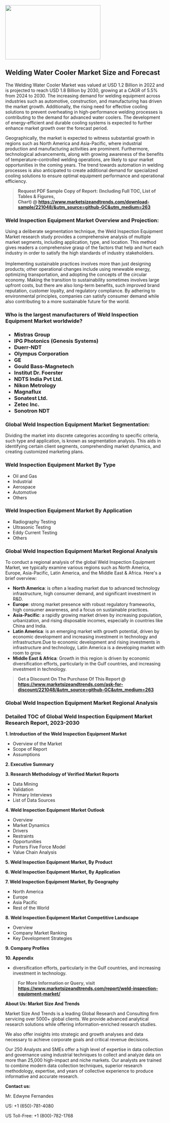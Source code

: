 <p><img class="alignnone size-medium wp-image-20088" src="https://ffe5etoiles.com/wp-content/uploads/2024/12/MST1-300x171.png" alt="" width="300" height="171" /></p><h2>Welding Water Cooler Market Size and Forecast</h2><p>The Welding Water Cooler Market was valued at USD 1.2 Billion in 2022 and is projected to reach USD 1.8 Billion by 2030, growing at a CAGR of 5.5% from 2024 to 2030. The increasing demand for welding equipment across industries such as automotive, construction, and manufacturing has driven the market growth. Additionally, the rising need for effective cooling solutions to prevent overheating in high-performance welding processes is contributing to the demand for advanced water coolers. The development of energy-efficient and durable cooling systems is expected to further enhance market growth over the forecast period.</p><p>Geographically, the market is expected to witness substantial growth in regions such as North America and Asia-Pacific, where industrial production and manufacturing activities are prominent. Furthermore, technological advancements, along with growing awareness of the benefits of temperature-controlled welding operations, are likely to spur market opportunities in the coming years. The trend towards automation in welding processes is also anticipated to create additional demand for specialized cooling solutions to ensure optimal equipment performance and operational efficiency.</p></p><blockquote id="" class=""><strong>Request PDF Sample Copy of Report: (Including Full TOC, List of Tables &amp; Figures, Chart)&nbsp;@&nbsp;<strong><a href="https://www.marketsizeandtrends.com/download-sample/221048/&utm_source=github-GC&utm_medium=263" target="_blank">https://www.marketsizeandtrends.com/download-sample/221048/&utm_source=github-GC&utm_medium=263</a></strong></strong></blockquote><h3 id="" class="">Weld Inspection Equipment Market&nbsp;Overview and Projection:</h3><p id="" class="">Using a deliberate segmentation technique, the Weld Inspection Equipment Market research study provides a comprehensive analysis of multiple market segments, including application, type, and location. This method gives readers a comprehensive grasp of the factors that help and hurt each industry in order to satisfy the high standards of industry stakeholders. <br /> <br />Implementing sustainable practices involves more than just designing products; other operational changes include using renewable energy, optimizing transportation, and adopting the concepts of the circular economy. Making the transition to sustainability sometimes involves large upfront costs, but there are also long-term benefits, such improved brand reputation, customer loyalty, and regulatory compliance. By adhering to environmental principles, companies can satisfy consumer demand while also contributing to a more sustainable future for the world.</p><h3 id="" class="">Who is the largest manufacturers of&nbsp;Weld Inspection Equipment Market worldwide?</h3><h3 class=""><p><ul><li>Mistras Group </li><li> IPG Photonics (Genesis Systems) </li><li> Duerr-NDT </li><li> Olympus Corporation </li><li> GE </li><li> Gould Bass-Magnetech </li><li> Institut Dr. Foerster </li><li> NDTS India Pvt Ltd. </li><li> Nikon Metrology </li><li> Magnaflux </li><li> Sonatest Ltd. </li><li> Zetec Inc. </li><li> Sonotron NDT</li></ul></p></h3><h3 id="" class="">Global&nbsp;Weld Inspection Equipment Market Segmentation:</h3><p id="" class="">Dividing the market into discrete categories according to specific criteria, such type and application, is known as segmentation analysis. This aids in identifying certain client segments, comprehending market dynamics, and creating customized marketing plans.</p><h3 id="" class="">Weld Inspection Equipment Market&nbsp;By Type</h3><p><p><ul><li>Oil and Gas</li><li> Industrial</li><li> Aerospace</li><li> Automotive</li><li> Others</p></li></ul></p></p><h3 id="" class="">Weld Inspection Equipment Market&nbsp;By Application</h3><p class=""><p><ul><li>Radiography Testing</li><li> Ultrasonic Testing</li><li> Eddy Current Testing</li><li> Others</li></ul></p></p><h3 id="" class="">Global Weld Inspection Equipment Market Regional Analysis</h3><p id="" class="">To conduct a regional analysis of the global Weld Inspection Equipment Market, we typically examine various regions such as North America, Europe, Asia-Pacific, Latin America, and the Middle East &amp; Africa. Here's a brief overview:</p><ul><li><strong>North America</strong>: is often a leading market due to advanced technology infrastructure, high consumer demand, and significant investment in R&amp;D.</li><li><strong>Europe</strong>: strong market presence with robust regulatory frameworks, high consumer awareness, and a focus on sustainable practices.</li><li><strong>Asia-Pacific</strong>: a rapidly growing market driven by increasing population, urbanization, and rising disposable incomes, especially in countries like China and India.</li><li><strong>Latin America</strong>: is an emerging market with growth potential, driven by economic development and increasing investment in technology and infrastructure.Due to economic development and rising investments in infrastructure and technology, Latin America is a developing market with room to grow.</li><li><strong>Middle East &amp; Africa</strong>: Growth in this region is driven by economic diversification efforts, particularly in the Gulf countries, and increasing investment in technology.</li></ul><blockquote id="" class=""><strong>Get a Discount On The Purchase Of This Report @ <strong><a href="https://www.marketsizeandtrends.com/ask-for-discount/221048/&utm_source=github-GC&utm_medium=263" target="_blank">https://www.marketsizeandtrends.com/ask-for-discount/221048/&utm_source=github-GC&utm_medium=263</a></strong></strong></blockquote><h3 id="" class="">Global Weld Inspection Equipment Market Regional Analysis</h3><h3 id="" class="">Detailed TOC of Global Weld Inspection Equipment Market Research Report, 2023-2030</h3><p id="" class=""><strong>1. Introduction of the Weld Inspection Equipment Market</strong></p><ul><li>Overview of the Market</li><li>Scope of Report</li><li>Assumptions</li></ul><p id="" class=""><strong>2. Executive Summary</strong></p><p id="" class=""><strong>3. Research Methodology of Verified Market Reports</strong></p><ul><li>Data Mining</li><li>Validation</li><li>Primary Interviews</li><li>List of Data Sources</li></ul><p id="" class=""><strong>4. Weld Inspection Equipment Market Outlook</strong></p><ul><li>Overview</li><li>Market Dynamics</li><li>Drivers</li><li>Restraints</li><li>Opportunities</li><li>Porters Five Force Model</li><li>Value Chain Analysis</li></ul><p id="" class=""><strong>5. Weld Inspection Equipment Market, By Product</strong></p><p id="" class=""><strong>6. Weld Inspection Equipment Market, By Application</strong></p><p id="" class=""><strong>7. Weld Inspection Equipment Market, By Geography</strong></p><ul><li>North America</li><li>Europe</li><li>Asia Pacific</li><li>Rest of the World</li></ul><p id="" class=""><strong>8. Weld Inspection Equipment Market Competitive Landscape</strong></p><ul><li>Overview</li><li>Company Market Ranking</li><li>Key Development Strategies</li></ul><p id="" class=""><strong>9. Company Profiles</strong></p><p id="" class=""><strong>10. Appendix</strong></p><ul><li>diversification efforts, particularly in the Gulf countries, and increasing investment in technology.</li></ul><blockquote id="" class=""><strong>For More Information or Query, visit <strong><strong><a href="https://www.marketsizeandtrends.com/report/weld-inspection-equipment-market/" target="_blank">https://www.marketsizeandtrends.com/report/weld-inspection-equipment-market/</a></strong></strong></strong></blockquote><p id="" class=""><strong>About Us: Market Size And Trends</strong></p><p id="" class="">Market Size And Trends is a leading Global Research and Consulting firm servicing over 5000+ global clients. We provide advanced analytical research solutions while offering information-enriched research studies.</p><p id="" class="">We also offer insights into strategic and growth analyses and data necessary to achieve corporate goals and critical revenue decisions.</p><p id="" class="">Our 250 Analysts and SMEs offer a high level of expertise in data collection and governance using industrial techniques to collect and analyze data on more than 25,000 high-impact and niche markets. Our analysts are trained to combine modern data collection techniques, superior research methodology, expertise, and years of collective experience to produce informative and accurate research.</p><p id="" class=""><strong>Contact us:</strong></p><p id="" class="">Mr. Edwyne Fernandes</p><p id="" class="">US: +1 (650)-781-4080</p><p id="" class="">US Toll-Free: +1 (800)-782-1768</p>
